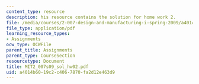 ```yaml
---
content_type: resource
description: his resource contains the solution for home work 2.
file: /media/courses/2-007-design-and-manufacturing-i-spring-2009/a4014b6019c2c4067870fa2d12e463d9_MIT2_007s09_sol_hw02.pdf
file_type: application/pdf
learning_resource_types:
- Assignments
ocw_type: OCWFile
parent_title: Assignments
parent_type: CourseSection
resourcetype: Document
title: MIT2_007s09_sol_hw02.pdf
uid: a4014b60-19c2-c406-7870-fa2d12e463d9
---
```


